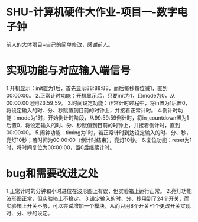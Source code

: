 # SHU-计算机硬件大作业-项目一-数字电子钟
前人的大体项目+自己的简单修改，感谢前人。
# 实现功能与对应输入端信号
1.开机显示：init置为1后，首先显示88:88:88，而后每秒每位减1，直到00:00:00。
2.正常计时功能：开机显示后，只要init为1，且mode为0，从00:00:00记到23:59:59。
3.时间设定功能：正常计时过程中，将in置为1后置0，将设定输入的时、分、秒赋值到目前的时钟上，并接着正常计时。
4.倒计时功能：mode为1时，开始倒计时阶段，从99:59:59倒计时，将in_countdown置为1后置0，将设定输入的时、分、秒赋值到目前的时钟上，并接着倒计时，直到00:00:00。
5.闹钟功能：timing为1时，若正常计时到达设定输入的时、分、秒，亮灯10秒；若时间为00:00:00（倒计时结束），亮灯10秒。
6.复位功能：reset为1时，将时间复位为00:00:00，置0后继续计时。
# bug和需要改进之处
1.正常计时的分钟和小时进位在波形图上有误，但实验箱上运行正常。
2.亮灯功能波形图正常，但实验箱上不稳定。
3.设定输入的时、分、秒用到了24个开关，而实验箱上开关不够，可以尝试增加一个模块，从而只用8个开关+1个更改开关实现时、分、秒的设定。
